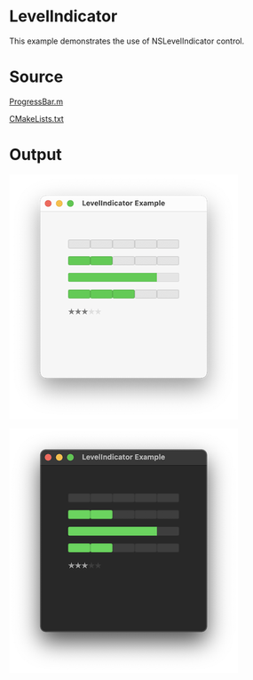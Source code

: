 # LevelIndicator

This example demonstrates the use of NSLevelIndicator control.

# Source

[ProgressBar.m](./LevelIndicator.m)

[CMakeLists.txt](./CMakeLists.txt)

# Output

![Screenshot](../../../docs/Pictures/LevelIndicator.png)

![Screenshot](../../../docs/Pictures/LevelIndicatorDark.png)
